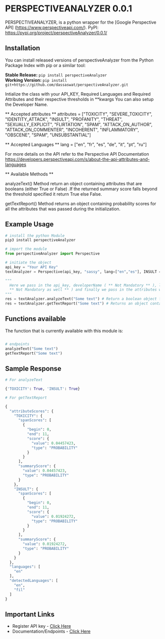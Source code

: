 # PERSPECTIVEANALYZER 0.0.1

PERSPECTIVEANALYZER, is a python wrapper for the
[Google Perspective API] (https://www.perspectiveapi.com/).
PyPI: https://pypi.org/project/perspectiveAnalyzer/0.0.1/

## Installation

You can install released versions of perspectiveAnalyzer from the Python Package Index with pip or a similar tool:

**Stable Release:** `pip install perspectiveAnalyzer`<br>
**Working Version:** `pip install git+https://github.com/dassaswat/perspectiveAnalyzer.git`

Intialize the class with your API_KEY, Required Languages and Required Attributes and their respective thresholds in \*\*kwargs
You can also setup the Developer Name.

** Accepted attributes **
attributes = ["TOXICITY", "SEVERE_TOXICITY", "IDENTITY_ATTACK", "INSULT",
"PROFANITY", "THREAT", "SEXUALLY_EXPLICIT", "FLIRTATION", "SPAM",
"ATTACK_ON_AUTHOR", "ATTACK_ON_COMMENTER", "INCOHERENT",
"INFLAMMATORY", "OBSCENE", "SPAM", "UNSUBSTANTIAL"]

** Accepted Languages **
lang = ["en", "fr", "es", "de", "it", "pt", "ru"]

For more details on the API refer to the Perspective API Documentation
https://developers.perspectiveapi.com/s/about-the-api-attributes-and-languages

** Available Methods **

analyzeText() Method return an object containing attributes that are booleans (either True or False) .If the returned summary score falls beyond the threshold specified it return True else False.

getTextReport() Method returns an object containing probability scores for all the attributes that was passed during the initialization.

## Example Usage

```python
# install the python Module
pip3 install perspectiveAnalyzer
```

```python
# import the module
from perspectiveAnalyzer import Perspective

# initiate the object
api_key = "Your API Key"
textAnalyzer = Perspective(api_key, "sassy", lang=["en","es"], INSULT = 0.75, TOXICITY = 0.75,SPAM= 0.75,)

"""
  Here we pass in the api_key, developerName ( ** Not Mandatory ** ), lang which is a list( defaults to just "en"
  ** Not Mandatory as well ** ) and finally we pass in the attributes with their threshold values.
"""
res = textAnalyzer.analyzeText("Some text") # Return a boolean object for the provided attribute
res = textAnalyzer.getTextReport("Some text") # Returns an object containing the probability scores for the provided attributes
```

## Functions available

The function that is currently available with this module is:

```python

# endpoints
analyzeText("Some text")
getTextReport("Some text")

```

## Sample Response

```python
# For analyzeText

{'TOXICITY': True, 'INSULT': True}

# For getTextReport

{
  "attributeScores": {
    "TOXICITY": {
      "spanScores": [
        {
          "begin": 0,
          "end": 11,
          "score": {
            "value": 0.04457423,
            "type": "PROBABILITY"
          }
        }
      ],
      "summaryScore": {
        "value": 0.04457423,
        "type": "PROBABILITY"
      }
    },
    "INSULT": {
      "spanScores": [
        {
          "begin": 0,
          "end": 11,
          "score": {
            "value": 0.01924272,
            "type": "PROBABILITY"
          }
        }
      ],
      "summaryScore": {
        "value": 0.01924272,
        "type": "PROBABILITY"
      }
    }
  },
  "languages": [
    "en"
  ],
  "detectedLanguages": [
    "en",
    "fil"
  ]
}

```

## Important Links

- Register API key - [Click Here](https://docs.google.com/forms/d/e/1FAIpQLSdhBBnVVVbXSElby-jhNnEj-Zwpt5toQSCFsJerGfpXW66CuQ/viewform)
- Documentation/Endpoints - [Click Here](https://developers.perspectiveapi.com/s/)
